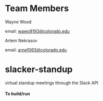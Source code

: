 # Team Members
Wayne Wood 

  email: wawo9193@colorado.edu
  
Artem Nekrasov

  email: arne1063@colorado.edu

# slacker-standup
virtual standup meetings through the Slack API

#### To build/run
```

```
